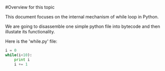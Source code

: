 #Overview for this topic

This document focuses on the internal mechanism of while loop in Python.

We are going to disassemble one simple python file into bytecode and then illustate its functionality.

Here is the 'while.py' file:

```python
i = 0
while(i<10):
    print i
    i += 1
  
```